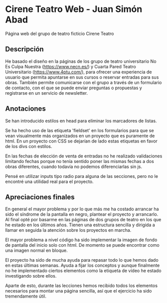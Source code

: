# Cirene Teatro Web - Juan Simón Abad 

Página web del grupo de teatro ficticio Cirene Teatro

## Descripción

He basado el diseño en la páginas de los grupo de teatro universitario No Es Culpa Nuestra (https://www.necn.es/) y Cuarta Pared Teatro Universitario (https://www.4ptu.com/), para ofrecer una experiencia de usuario que permita apuntarse en sus cursos o reservar entradas para sus obras. También permite comunicarse con el grupo a través de un formulario de contacto, con el que se puede enviar preguntas o propuestas y registrarse en un servicio de newsletter.

## Anotaciones

Se han introducido estilos en head para eliminar los marcadores de listas.

Se ha hecho uso de las etiqueta 'fieldset' en los formularios para que se vean visualmente más organizados en un proyecto que es puramente de html. En un proyecto con CSS se dejarían de lado estas etiquetas en favor de los divs con estilos.

En las fechas de elección de venta de entradas no he realizado validaciones limitando fechas porque no tenía sentido poner las mismas fechas a dos obras diferentes, cuando todavía no podemos diferenciarlas sin js.

Pensé en utilizar inputs tipo radio para alguna de las secciones, pero no le encontré una utilidad real para el proyecto.

## Apreciaciones finales

En general el mayor problema y por lo que más me ha costado arrancar ha sido el síndrome de la pantalla en negro, plantear el proyecto y arrancarlo. Al final opté por basarme en las páginas de dos grupos de teatro en los que he estado en los últimos años. Tienen una estructura sencilla y dirigida a llamar en seguida la atención sobre los proyectos en marcha.

El mayor problema a nivel código ha sido implementar la imagen de fondo de pantalla del inicio solo con html. De momento se puede encontrar como una imagen normal en bloque.

El proyecto ha sido de mucha ayuda para repasar todo lo que hemos dado en estas últimas semanas. Ayuda a fijar los conceptos y aunque finalmente no he implementado ciertos elementos como la etiqueta de vídeo he estado investigando sobre ellos.

Aparte de esto, durante las lecciones hemos recibido todos los elementos necesarios para montar una página sencilla, así que el ejercicio ha sido tremendamente útil.